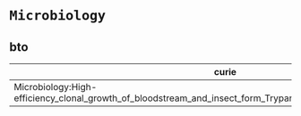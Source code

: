 # `Microbiology`

## bto

| curie                                                                                                          |   usages | nodes                                             |
|----------------------------------------------------------------------------------------------------------------|----------|---------------------------------------------------|
| Microbiology:High-efficiency_clonal_growth_of_bloodstream_and_insect_form_Trypanosoma_brucei_on_agarose_plates |        1 | [BTO:0001122](https://bioregistry.io/BTO:0001122) |


